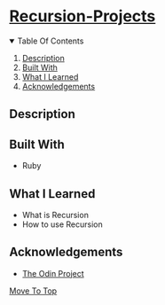 
# [Recursion-Projects](https://www.theodinproject.com/paths/full-stack-ruby-on-rails/courses/ruby-programming/lessons/recursion)

<details open="open">
  <summary>Table Of Contents</summary>
  <ol>
    <li>
      <a href="#description">Description</a>
    </li>
    <li>
      <a href="#built-with">Built With</a>
    </li>
     <li>
      <a href="#what-i-learned">What I Learned</a>
    </li>
     <li>
      <a href="#acknowledgements">Acknowledgements</a>
    </li>
  </ol>
</details>

## Description
<Description> 

## Built With
* Ruby

## What I Learned
* What is Recursion
* How to use Recursion
  
## Acknowledgements
* [The Odin Project](https://theodinproject.com)

[Move To Top](#recursion-projects)

